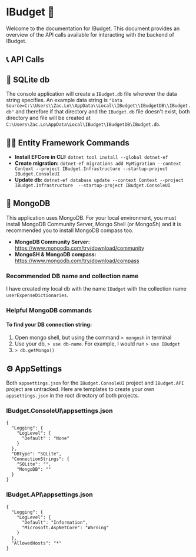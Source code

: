 # IBudget 💸

Welcome to the documentation for IBudget. This document provides an overview of the API calls available for interacting with the backend of IBudget.

## 📞 API Calls

## 📖 SQLite db 
The console application will create a `IBudget.db` file wherever the data string specifies. An example data string is `"Data Source=C:\\Users\\Zac.Lo\\AppData\\Local\\IBudget\\IBudgetDB\\IBudget.db"` and therefore if that directory and the `IBudget.db` file doesn't exist, both directory and file will be created at `C:\Users\Zac.Lo\AppData\Local\IBudget\IBudgetDB\IBudget.db`.

## 🧑‍💻 Entity Framework Commands 
- **Install EFCore in CLI:** `dotnet tool install --global dotnet-ef`
- **Create migration:** `dotnet-ef migrations add MyMigration --context Context --project IBudget.Infrastructure --startup-project IBudget.ConsoleUI`
- **Update db:** `dotnet-ef database update --context Context --project IBudget.Infrastructure  --startup-project IBudget.ConsoleUI`

## 📄 MongoDB 
This application uses MongoDB. For your local environment, you must install MongoDB Community Server, Mongo Shell (or MongoSh) and it is recommended you to install MongoDB compass too.

- **MongoDB Community Server:** https://www.mongodb.com/try/download/community
- **MongoSH & MongoDB compass:** https://www.mongodb.com/try/download/compass 

### **Recommended DB name and collection name**
I have created my local db with the name `IBudget` with the collection name `userExpenseDictionaries`.

### **Helpful MongoDB commands**
#### To find your DB connection string:
1. Open mongo shell, but using the command `> mongosh` in terminal
2. Use your db, `> use db-name`. For example, I would run `> use IBudget`
3. `> db.getMongo()`

## ⚙️ AppSettings 
Both `appsettings.json` for the `IBudget.ConsoleUI` project and `IBudget.API` project are untracked. Here are templates to create your own `appsettings.json` in the root directory of both projects. 

### IBudget.ConsoleUI\appsettings.json
```
{
  "Logging": {
    "LogLevel": {
      "Default" : "None"
    }
  },
  "DBtype": "SQLite",
  "ConnectionStrings": {
    "SQLite": "",
    "MongoDB": ""
  }
}
```
### IBudget.API\appsettings.json
```
{
  "Logging": {
    "LogLevel": {
      "Default": "Information",
      "Microsoft.AspNetCore": "Warning"
    }
  },
  "AllowedHosts": "*"
}
```

